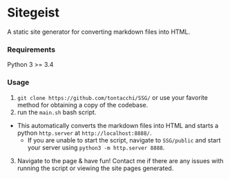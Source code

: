 # Sitegeist

A static site generator for converting markdown files into HTML.

### Requirements

Python 3 >= 3.4

### Usage

1. `git clone https://github.com/tontacchi/SSG/` or use your favorite method for obtaining a copy of the codebase.
2. run the `main.sh` bash script.
  - This automatically converts the markdown files into HTML and starts a python `http.server` at `http://localhost:8888/`.
    - If you are unable to start the script, navigate to `SSG/public` and start your server using `python3 -m http.server 8888`.
3. Navigate to the page & have fun! Contact me if there are any issues with running the script or viewing the site pages generated.
